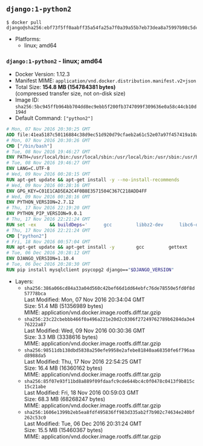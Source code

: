 ## `django:1-python2`

```console
$ docker pull django@sha256:ebf73f5ff0aabff35a54fa25a7f0a39a55b7eb73dea8a75997b98c5dce376315
```

-	Platforms:
	-	linux; amd64

### `django:1-python2` - linux; amd64

-	Docker Version: 1.12.3
-	Manifest MIME: `application/vnd.docker.distribution.manifest.v2+json`
-	Total Size: **154.8 MB (154784381 bytes)**  
	(compressed transfer size, not on-disk size)
-	Image ID: `sha256:5bc945ffb964bb704dd8ec9ebb5f200fb3747099f309636e0a58c44cb10d194d`
-	Default Command: `["python2"]`

```dockerfile
# Mon, 07 Nov 2016 20:30:25 GMT
ADD file:41ea5187c50116884c38d9ec51d920d79cfaeb2a61c52e07a97f457419a10a4f in / 
# Mon, 07 Nov 2016 20:30:26 GMT
CMD ["/bin/bash"]
# Tue, 08 Nov 2016 19:46:27 GMT
ENV PATH=/usr/local/bin:/usr/local/sbin:/usr/local/bin:/usr/sbin:/usr/bin:/sbin:/bin
# Tue, 08 Nov 2016 19:46:27 GMT
ENV LANG=C.UTF-8
# Wed, 09 Nov 2016 00:28:15 GMT
RUN apt-get update && apt-get install -y --no-install-recommends 		ca-certificates 		libgdbm3 		libsqlite3-0 		libssl1.0.0 	&& rm -rf /var/lib/apt/lists/*
# Wed, 09 Nov 2016 00:28:16 GMT
ENV GPG_KEY=C01E1CAD5EA2C4F0B8E3571504C367C218ADD4FF
# Wed, 09 Nov 2016 00:28:16 GMT
ENV PYTHON_VERSION=2.7.12
# Thu, 17 Nov 2016 22:19:20 GMT
ENV PYTHON_PIP_VERSION=9.0.1
# Thu, 17 Nov 2016 22:21:24 GMT
RUN set -ex 	&& buildDeps=' 		gcc 		libbz2-dev 		libc6-dev 		libdb-dev 		libgdbm-dev 		libncurses-dev 		libreadline-dev 		libsqlite3-dev 		libssl-dev 		make 		tcl-dev 		tk-dev 		wget 		xz-utils 		zlib1g-dev 	' 	&& apt-get update && apt-get install -y $buildDeps --no-install-recommends && rm -rf /var/lib/apt/lists/* 		&& wget -O python.tar.xz "https://www.python.org/ftp/python/${PYTHON_VERSION%%[a-z]*}/Python-$PYTHON_VERSION.tar.xz" 	&& wget -O python.tar.xz.asc "https://www.python.org/ftp/python/${PYTHON_VERSION%%[a-z]*}/Python-$PYTHON_VERSION.tar.xz.asc" 	&& export GNUPGHOME="$(mktemp -d)" 	&& gpg --keyserver ha.pool.sks-keyservers.net --recv-keys "$GPG_KEY" 	&& gpg --batch --verify python.tar.xz.asc python.tar.xz 	&& rm -r "$GNUPGHOME" python.tar.xz.asc 	&& mkdir -p /usr/src/python 	&& tar -xJC /usr/src/python --strip-components=1 -f python.tar.xz 	&& rm python.tar.xz 		&& cd /usr/src/python 	&& ./configure 		--enable-shared 		--enable-unicode=ucs4 	&& make -j$(nproc) 	&& make install 	&& ldconfig 			&& wget -O /tmp/get-pip.py 'https://bootstrap.pypa.io/get-pip.py' 		&& python2 /tmp/get-pip.py "pip==$PYTHON_PIP_VERSION" 		&& rm /tmp/get-pip.py 	&& pip install --no-cache-dir --upgrade --force-reinstall "pip==$PYTHON_PIP_VERSION" 	&& [ "$(pip list |tac|tac| awk -F '[ ()]+' '$1 == "pip" { print $2; exit }')" = "$PYTHON_PIP_VERSION" ] 		&& find /usr/local -depth 		\( 			\( -type d -a -name test -o -name tests \) 			-o 			\( -type f -a -name '*.pyc' -o -name '*.pyo' \) 		\) -exec rm -rf '{}' + 	&& apt-get purge -y --auto-remove $buildDeps 	&& rm -rf /usr/src/python ~/.cache
# Thu, 17 Nov 2016 22:21:24 GMT
CMD ["python2"]
# Fri, 18 Nov 2016 00:57:04 GMT
RUN apt-get update && apt-get install -y 		gcc 		gettext 		mysql-client libmysqlclient-dev 		postgresql-client libpq-dev 		sqlite3 	--no-install-recommends && rm -rf /var/lib/apt/lists/*
# Tue, 06 Dec 2016 20:28:12 GMT
ENV DJANGO_VERSION=1.10.4
# Tue, 06 Dec 2016 20:28:30 GMT
RUN pip install mysqlclient psycopg2 django=="$DJANGO_VERSION"
```

-	Layers:
	-	`sha256:386a066cd84a33a04d560c42bef66d1dd64ebfc76de78550e5fd0f8d57778bca`  
		Last Modified: Mon, 07 Nov 2016 20:34:04 GMT  
		Size: 51.4 MB (51356989 bytes)  
		MIME: application/vnd.docker.image.rootfs.diff.tar.gzip
	-	`sha256:23c22cbebbb466f0a496a221e20d2c0306f27249762789b6284da3e476222a87`  
		Last Modified: Wed, 09 Nov 2016 00:30:36 GMT  
		Size: 3.3 MB (3338616 bytes)  
		MIME: application/vnd.docker.image.rootfs.diff.tar.gzip
	-	`sha256:98511db138dbd5838a250efe9958e2afebe81840aa68350fe6f796aad8988da5`  
		Last Modified: Thu, 17 Nov 2016 22:54:25 GMT  
		Size: 16.4 MB (16360162 bytes)  
		MIME: application/vnd.docker.image.rootfs.diff.tar.gzip
	-	`sha256:85f07e93f11bd8a889f09fdaafc9cde644bc4c0f0478c0413f9b815c15c21abe`  
		Last Modified: Fri, 18 Nov 2016 00:59:03 GMT  
		Size: 68.3 MB (68268247 bytes)  
		MIME: application/vnd.docker.image.rootfs.diff.tar.gzip
	-	`sha256:1606e1399b2eb5ea8fdf495836ff983d335ab2f7b902c74634e240bf262c53c0`  
		Last Modified: Tue, 06 Dec 2016 20:31:24 GMT  
		Size: 15.5 MB (15460367 bytes)  
		MIME: application/vnd.docker.image.rootfs.diff.tar.gzip
